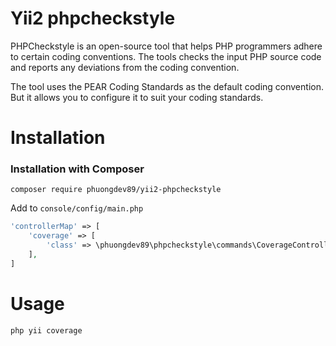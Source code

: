 Yii2 phpcheckstyle
==================

PHPCheckstyle is an open-source tool that helps PHP programmers adhere to certain coding conventions. The tools checks
the input PHP source code and reports any deviations from the coding convention.

The tool uses the PEAR Coding Standards as the default coding convention. But it allows you to configure it to suit your
coding standards.

# Installation

### Installation with Composer

```
composer require phuongdev89/yii2-phpcheckstyle
```

Add to `console/config/main.php`

```php
'controllerMap' => [
    'coverage' => [
        'class' => \phuongdev89\phpcheckstyle\commands\CoverageController::class,
    ],
]
```

# Usage

```
php yii coverage
```
